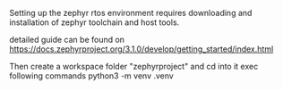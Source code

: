 Setting up the zephyr rtos environment requires downloading and installation of zephyr toolchain and host tools.

detailed guide can be found on https://docs.zephyrproject.org/3.1.0/develop/getting_started/index.html

Then create a workspace folder "zephyrproject" and cd into it
exec following commands
    python3 -m venv .venv
